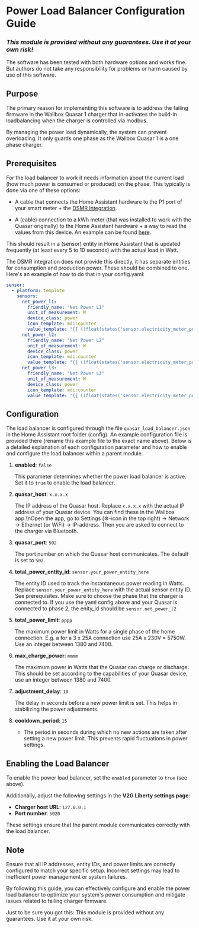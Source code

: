 # Power Load Balancer Configuration Guide

### **_This module is provided without any guarantees. Use it at your own risk!_**

The software has been tested with both hardware options and works fine. But authors do not take any responsibility for problems or harm caused by use of this software.

## Purpose

The primary reason for implementing this software is to address the failing firmware in the Wallbox Quasar 1 charger that in-activates the build-in loadbalancing when the charger is controlled via modbus.

By managing the power load dynamically, the system can prevent overloading. It only guards one phase as the Wallbox Quasar 1 is a one phase charger.

## Prerequisites

For the load balancer to work it needs information about the current load (how much power is consumed or produced) on the phase. This typically is done via one of these options:

- A cable that connects the Home Assistant hardware to the P1 port of your smart meter + the [DSMR Integration](https://www.home-assistant.io/integrations/dsmr/).

- A (cable) connection to a kWh meter (that was installed to work with the Quasar originally) to the Home Assistant hardware + a way to read the values from this device. An example can be found [here](https://m0agx.eu/homeassistant-modbus-energy-meter.html).

This should result in a (sensor) entity in Home Assistant that is updated frequently (at least every 5 to 10 seconds) with the actual load in Watt.

The DSMR integration does not provide this directly, it has separate entities for consumption and production power. These should be combined to one. Here's an example of how to do that in your config.yaml:

```yaml
sensor:
  - platform: template
    sensors:
      net_power_l1:
        friendly_name: "Net Power L1"
        unit_of_measurement: W
        device_class: power
        icon_template: mdi:counter
        value_template: "{{ ((float(states('sensor.electricity_meter_power_consumption_phase_l1')) - float(states('sensor.electricity_meter_power_production_phase_l1'))) * 1000)|int }}"
      net_power_l2:
        friendly_name: "Net Power L2"
        unit_of_measurement: W
        device_class: power
        icon_template: mdi:counter
        value_template: "{{ ((float(states('sensor.electricity_meter_power_consumption_phase_l2')) - float(states('sensor.electricity_meter_power_production_phase_l2'))) * 1000)|int }}"
      net_power_l3:
        friendly_name: "Net Power L3"
        unit_of_measurement: W
        device_class: power
        icon_template: mdi:counter
        value_template: "{{ ((float(states('sensor.electricity_meter_power_consumption_phase_l3')) - float(states('sensor.electricity_meter_power_production_phase_l3'))) * 1000)|int }}"
```

## Configuration

The load balancer is configured through the file `quasar_load_balancer.json` in the Home Assistant root folder (config). An example configuration file is provided there (rename this example file to the exact name above). Below is a detailed explanation of each configuration parameter and how to enable and configure the load balancer within a parent module.

1. **enabled**: `false`

   This parameter determines whether the power load balancer is active. Set it to `true` to enable the load balancer.

2. **quasar_host**: `x.x.x.x`

   The IP address of the Quasar host. Replace `x.x.x.x` with the actual IP address of your Quasar device. You can find these in the Wallbox app.\nOpen the app, go to Settings (⚙-icon in the top right) -> Network -> Ethernet (or WiFi) -> IP-address. Then you are asked to connect to the charger via Bluetooth.

3. **quasar_port**: `502`

   The port number on which the Quasar host communicates. The default is set to `502`.

4. **total_power_entity_id**: `sensor.your_power_entity_here`

   The entity ID used to track the instantaneous power reading in Watts. Replace `sensor.your_power_entity_here` with the actual sensor entity ID. See prerequisites. Make sure to choose the phase that the charger is connected to. If you use the yaml config above and your Quasar is connected to phase 2, the enity_id should be `sensor.net_power_l2`

5. **total_power_limit**: `pppp`

   The maximum power limit in Watts for a single phase of the home connection. E.g. a for a 3 x 25A connection use 25A x 230V = 5750W. Use an integer between 1380 and 7400.

6. **max_charge_power**: `mmmm`

   The maximum power in Watts that the Quasar can charge or discharge. This should be set according to the capabilities of your Quasar device, use an integer between 1380 and 7400.

7. **adjustment_delay**: `10`

   The delay in seconds before a new power limit is set. This helps in stabilizing the power adjustments.

8. **cooldown_period**: `15`
   - The period in seconds during which no new actions are taken after setting a new power limit. This prevents rapid fluctuations in power settings.

## Enabling the Load Balancer

To enable the power load balancer, set the `enabled` parameter to `true` (see above).

Additionally, adjust the following settings in the **V2G Liberty settings page**:

- **Charger host URL**: `127.0.0.1`
- **Port number**: `5020`

These settings ensure that the parent module communicates correctly with the load balancer.

## Note

Ensure that all IP addresses, entity IDs, and power limits are correctly configured to match your specific setup. Incorrect settings may lead to inefficient power management or system failures.

By following this guide, you can effectively configure and enable the power load balancer to optimize your system's power consumption and mitigate issues related to failing charger firmware.

Just to be sure you got this: This module is provided without any guarantees. Use it at your own risk.
